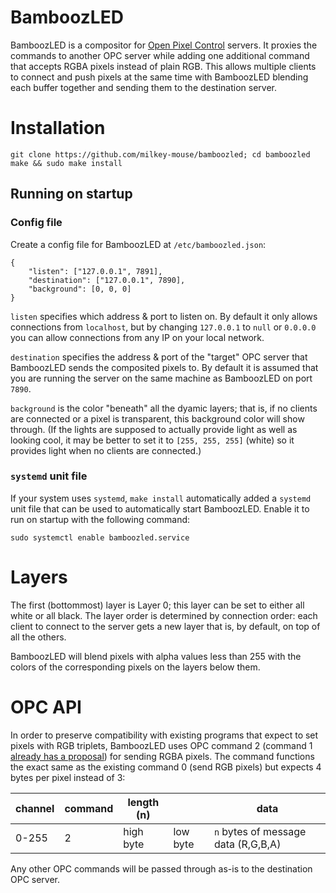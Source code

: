 # BamboozLED

BamboozLED is a compositor for [Open Pixel Control](http://openpixelcontrol.org/) servers. It proxies the commands to another OPC server while adding one additional command that accepts RGBA pixels instead of plain RGB. This allows multiple clients to connect and push pixels at the same time with BamboozLED blending each buffer together and sending them to the destination server.

# Installation

    git clone https://github.com/milkey-mouse/bamboozled; cd bamboozled
    make && sudo make install

## Running on startup

### Config file

Create a config file for BamboozLED at `/etc/bamboozled.json`:
    
    {
        "listen": ["127.0.0.1", 7891],
        "destination": ["127.0.0.1", 7890],
        "background": [0, 0, 0]
    }

`listen` specifies which address & port to listen on. By default it only allows connections from `localhost`, but by changing `127.0.0.1` to `null` or `0.0.0.0` you can allow connections from any IP on your local network.

`destination` specifies the address & port of the "target" OPC server that BamboozLED sends the composited pixels to. By default it is assumed that you are running the server on the same machine as BamboozLED on port `7890`.

`background` is the color "beneath" all the dyamic layers; that is, if no clients are connected or a pixel is transparent, this background color will show through. (If the lights are supposed to actually provide light as well as looking cool, it may be better to set it to `[255, 255, 255]` (white) so it provides light when no clients are connected.)

### `systemd` unit file

If your system uses `systemd`, `make install` automatically added a `systemd` unit file that can be used to automatically start BamboozLED. Enable it to run on startup with the following command:

    sudo systemctl enable bamboozled.service

# Layers

The first (bottommost) layer is Layer 0; this layer can be set to either all white or all black. The layer order is determined by connection order: each client to connect to the server gets a new layer that is, by default, on top of all the others.

BamboozLED will blend pixels with alpha values less than 255 with the colors of the corresponding pixels on the layers below them.

# OPC API

In order to preserve compatibility with existing programs that expect to set pixels with RGB triplets, BamboozLED uses OPC command 2 (command 1 [already has a proposal](https://github.com/zestyping/openpixelcontrol/issues/40)) for sending RGBA pixels. The command functions the exact same as the existing command 0 (send RGB pixels) but expects 4 bytes per pixel instead of 3:

| channel | command | length (n) |          | data                                |
|---------|---------|------------|----------|-------------------------------------|
| 0-255   | 2       | high byte  | low byte | `n` bytes of message data (R,G,B,A) |

Any other OPC commands will be passed through as-is to the destination OPC server.